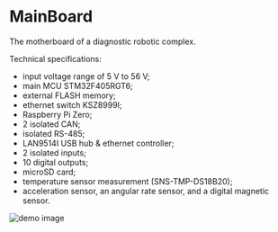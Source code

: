 # MainBoard
The motherboard of a diagnostic robotic complex. 

Technical specifications:
- input voltage range of 5 V to 56 V; 
- main MCU STM32F405RGT6;
- external FLASH memory;
- ethernet switch KSZ8999I;
- Raspberry Pi Zero;
- 2 isolated CAN;
- isolated RS-485;
- LAN9514I USB hub & ethernet controller;
- 2 isolated inputs;
- 10 digital outputs;
- microSD card;
- temperature sensor measurement (SNS-TMP-DS18B20);
- acceleration sensor, an angular rate sensor, and a digital magnetic sensor.

![demo image](https://github.com/VasiliyPodlesniy/PhotoForRepositories/blob/master/mother1.gif)
